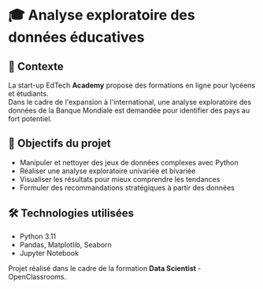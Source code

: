 # 🎓 Analyse exploratoire des données éducatives

## 📖 Contexte

La start-up EdTech **Academy** propose des formations en ligne pour lycéens et étudiants.  
Dans le cadre de l'expansion à l'international, une analyse exploratoire des données de la Banque Mondiale est demandée pour identifier des pays au fort potentiel.

## 🎯 Objectifs du projet

- Manipuler et nettoyer des jeux de données complexes avec Python
- Réaliser une analyse exploratoire univariée et bivariée
- Visualiser les résultats pour mieux comprendre les tendances
- Formuler des recommandations stratégiques à partir des données

## 🛠 Technologies utilisées

- Python 3.11
- Pandas, Matplotlib, Seaborn
- Jupyter Notebook


Projet réalisé dans le cadre de la formation **Data Scientist** - OpenClassrooms.